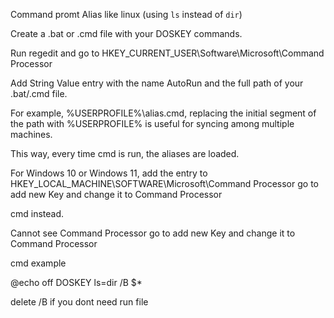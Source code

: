 Command promt Alias like linux (using `ls` instead of `dir`)

Create a .bat or .cmd file with your DOSKEY commands.

Run regedit and go to HKEY_CURRENT_USER\Software\Microsoft\Command Processor

Add String Value entry with the name AutoRun and the full path of your .bat/.cmd file.

For example, %USERPROFILE%\alias.cmd, replacing the initial segment of the path with %USERPROFILE% is useful for syncing among multiple machines.

This way, every time cmd is run, the aliases are loaded.

For Windows 10 or Windows 11, add the entry to HKEY_LOCAL_MACHINE\SOFTWARE\Microsoft\Command Processor go to add new Key and change it to Command Processor

cmd instead.

Cannot see Command Processor go to add new Key and change it to Command Processor

cmd example

@echo off
DOSKEY ls=dir /B $*

delete /B if you dont need run file

